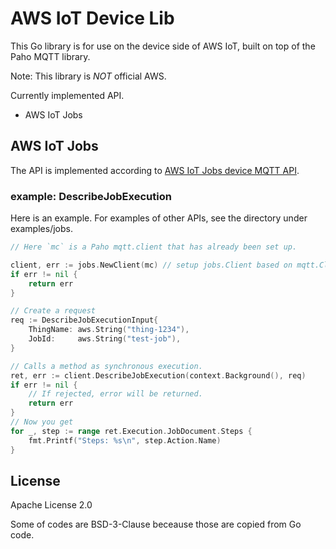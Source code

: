 # AWS IoT Device Lib

This Go library is for use on the device side of AWS IoT, built on top of the Paho MQTT library.

Note: This library is *NOT* official AWS.

Currently implemented API.

- AWS IoT Jobs

## AWS IoT Jobs

The API is implemented according to [AWS IoT Jobs device MQTT API](https://docs.aws.amazon.com/iot/latest/developerguide/jobs-mqtt-api.html).

### example: DescribeJobExecution

Here is an example. For examples of other APIs, see the directory under examples/jobs.

```go
// Here `mc` is a Paho mqtt.client that has already been set up.

client, err := jobs.NewClient(mc) // setup jobs.Client based on mqtt.Client
if err != nil {
	return err
}

// Create a request
req := DescribeJobExecutionInput{
	ThingName: aws.String("thing-1234"),
	JobId:     aws.String("test-job"),
}

// Calls a method as synchronous execution.
ret, err := client.DescribeJobExecution(context.Background(), req)
if err != nil {
    // If rejected, error will be returned.
	return err
}
// Now you get
for _, step := range ret.Execution.JobDocument.Steps {
	fmt.Printf("Steps: %s\n", step.Action.Name)
}
```


## License

Apache License 2.0

Some of codes are BSD-3-Clause beceause those are copied from Go code.